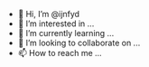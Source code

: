 - 👋 Hi, I’m @ijnfyd
- 👀 I’m interested in ...
- 🌱 I’m currently learning ...
- 💞️ I’m looking to collaborate on ...
- 📫 How to reach me ...

<!---
ijnfyd/ijnfyd is a ✨ special ✨ repository because its `README.md` (this file) appears on your GitHub profile.
You can click the Preview link to take a look at your changes.
--->
